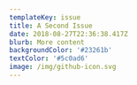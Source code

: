 ```yaml
---
templateKey: issue
title: A Second Issue
date: 2018-08-27T22:36:38.417Z
blurb: More content
backgroundColor: '#23261b'
textColor: '#5c0ad6'
image: /img/github-icon.svg
---
```


